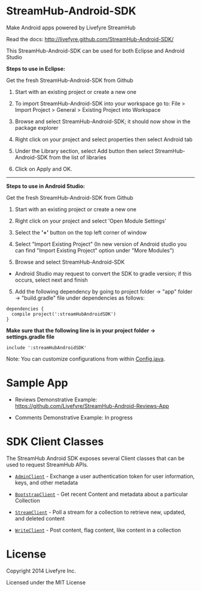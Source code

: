 
StreamHub-Android-SDK
=====================

Make Android apps powered by Livefyre StreamHub

Read the docs: http://livefyre.github.com/StreamHub-Android-SDK/

This StreamHub-Android-SDK can be used for both Eclipse and Android Studio

**Steps to use in Eclipse:**

Get the fresh StreamHub-Android-SDK from Github

1.  Start with an existing project or create a new one

1. 	To import StreamHub-Android-SDK into your workspace go to: File > Import Project > General > Existing Project into Workspace 
2. 	Browse and select StreamHub-Android-SDK; it should now show in the package explorer

3.	Right click on your project and select properties then select Android tab

4.	Under the Library section, select Add button then select StreamHub-Android-SDK from the list of libraries

5.  Click on Apply and OK.

____________

**Steps to use in Android Studio:**

Get the fresh StreamHub-Android-SDK from Github

1.  Start with an existing project or create a new one

1.	Right click on your project and select 'Open Module Settings'

2.	Select the **'+'** button on the top left corner of window

3.	Select "Import Existing Project"  (In new version of Android studio you can find "Import Existing Project" option under "More Modules")

4.  Browse and select StreamHub-Android-SDK
 * Android Studio may request to convert the SDK to gradle version; if this occurs, select next and finish

5.  Add the following dependency by going to project folder -> "app" folder -> "build.gradle" file under dependencies as follows:

```
dependencies {
  compile project(':streamHubAndroidSDK')
}
```
**Make sure that the following line is in your project folder -> settings.gradle file**

```
include ':streamHubAndroidSDK'
```

Note: You can customize configurations from within   [Config.java](https://github.com/Livefyre/StreamHub-Android-SDK/blob/master/src/livefyre/streamhub/Config.java).

# Sample App

* Reviews Demonstrative Example: https://github.com/Livefyre/StreamHub-Android-Reviews-App

* Comments Demonstrative Example: In progress

# SDK Client Classes

The StreamHub Android SDK exposes several Client classes that can be used to request StreamHub APIs.

* [`AdminClient`](http://livefyre.github.com/StreamHub-Android-SDK/com/livefyre/streamhub_android_sdk/AdminClient.html) - Exchange a user authentication token for user information, keys, and other metadata

* [`BootstrapClient`](http://livefyre.github.com/StreamHub-Android-SDK/com/livefyre/streamhub_android_sdk/BootstrapClient.html) - Get recent Content and metadata about a particular Collection

* [`StreamClient`](http://livefyre.github.io/StreamHub-Android-SDK/com/livefyre/streamhub_android_sdk/StreamClient.html) - Poll a stream for a collection to retrieve new, updated, and deleted content

* [`WriteClient`](http://livefyre.github.io/StreamHub-Android-SDK/com/livefyre/streamhub_android_sdk/WriteClient.html) - Post content, flag content, like content in a collection

# License

Copyright 2014 Livefyre Inc.

Licensed under the MIT License

